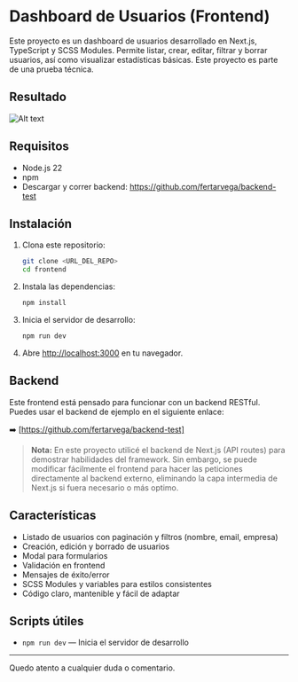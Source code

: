# Dashboard de Usuarios (Frontend)

Este proyecto es un dashboard de usuarios desarrollado en Next.js, TypeScript y SCSS Modules. Permite listar, crear, editar, filtrar y borrar usuarios, así como visualizar estadísticas básicas. Este proyecto es parte de una prueba técnica.

## Resultado

![Alt text](https://i.imgur.com/Fe49MRX.gif)

## Requisitos

- Node.js 22
- npm
- Descargar y correr backend: https://github.com/fertarvega/backend-test

## Instalación

1. Clona este repositorio:

   ```bash
   git clone <URL_DEL_REPO>
   cd frontend
   ```

2. Instala las dependencias:

   ```bash
   npm install
   ```

3. Inicia el servidor de desarrollo:

   ```bash
   npm run dev
   ```

4. Abre [http://localhost:3000](http://localhost:3000) en tu navegador.

## Backend

Este frontend está pensado para funcionar con un backend RESTful. Puedes usar el backend de ejemplo en el siguiente enlace:

➡️ [https://github.com/fertarvega/backend-test]

> **Nota:** En este proyecto utilicé el backend de Next.js (API routes) para demostrar habilidades del framework. Sin embargo, se puede modificar fácilmente el frontend para hacer las peticiones directamente al backend externo, eliminando la capa intermedia de Next.js si fuera necesario o más optimo.

## Características

- Listado de usuarios con paginación y filtros (nombre, email, empresa)
- Creación, edición y borrado de usuarios
- Modal para formularios
- Validación en frontend
- Mensajes de éxito/error
- SCSS Modules y variables para estilos consistentes
- Código claro, mantenible y fácil de adaptar

## Scripts útiles

- `npm run dev` — Inicia el servidor de desarrollo

---

Quedo atento a cualquier duda o comentario.
